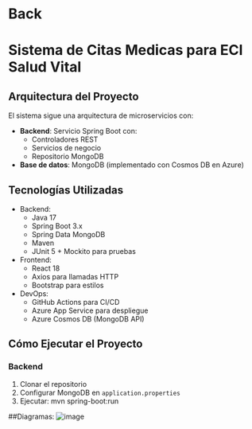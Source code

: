 # Back
# Sistema de Citas Medicas para ECI Salud Vital

## Arquitectura del Proyecto

El sistema sigue una arquitectura de microservicios con:

- **Backend**: Servicio Spring Boot con:
  - Controladores REST
  - Servicios de negocio
  - Repositorio MongoDB
- **Base de datos**: MongoDB (implementado con Cosmos DB en Azure)

## Tecnologías Utilizadas

- Backend:
  - Java 17
  - Spring Boot 3.x
  - Spring Data MongoDB
  - Maven
  - JUnit 5 + Mockito para pruebas
- Frontend:
  - React 18
  - Axios para llamadas HTTP
  - Bootstrap para estilos
- DevOps:
  - GitHub Actions para CI/CD
  - Azure App Service para despliegue
  - Azure Cosmos DB (MongoDB API)

## Cómo Ejecutar el Proyecto

### Backend

1. Clonar el repositorio
2. Configurar MongoDB en `application.properties`
3. Ejecutar:
mvn spring-boot:run

##Diagramas:
![image](https://github.com/user-attachments/assets/f0944d4e-ab02-4a94-b147-342c071f1686)


